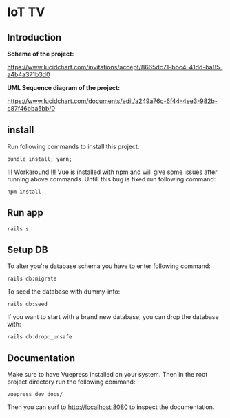 # IoT TV

## Introduction

__Scheme of the project:__

https://www.lucidchart.com/invitations/accept/8665dc71-bbc4-41dd-ba85-a4b4a371b3d0

__UML Sequence diagram of the project:__

https://www.lucidchart.com/documents/edit/a249a76c-6f44-4ee3-982b-c87f46bba5bb/0

## install
Run following commands to install this project.
```shell
bundle install; yarn;
```
!!! Workaround !!!
Vue is installed with npm and will give some issues after running above commands. Untill this bug is fixed run following command:
```shell
npm install
```
## Run app
```shell
rails s
```
## Setup DB
To alter you're database schema you have to enter following command:
```shell
rails db:migrate
```
To seed the database with dummy-info:
```shell
rails db:seed
```
If you want to start with a brand new database, you can drop the database with:
```shell
rails db:drop:_unsafe
```
## Documentation

Make sure to have Vuepress installed on your system. Then in the root project directory run the following command:

```shell
vuepress dev docs/
```

Then you can surf to [http://localhost:8080](http://localhost:8080) to inspect the documentation.

